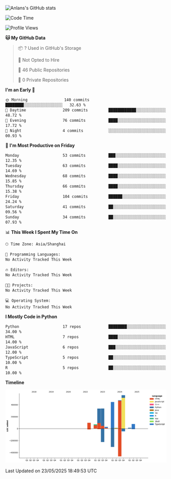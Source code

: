 <!-- ![Anlans's GitHub stats](https://github-readme-stats.vercel.app/api?username=Anlans) -->
![Anlans's GitHub stats](https://github-readme-stats.vercel.app/api?username=Anlans&rank_icon=github)

<!--START_SECTION:waka-->
![Code Time](http://img.shields.io/badge/Code%20Time-0%20secs-blue)

![Profile Views](http://img.shields.io/badge/Profile%20Views-0-blue)

**🐱 My GitHub Data** 

> 📦 ? Used in GitHub's Storage 
 > 
> 🚫 Not Opted to Hire
 > 
> 📜 46 Public Repositories 
 > 
> 🔑 0 Private Repositories 
 > 
**I'm an Early 🐤** 

```text
🌞 Morning                140 commits         ████████░░░░░░░░░░░░░░░░░   32.63 % 
🌆 Daytime                209 commits         ████████████░░░░░░░░░░░░░   48.72 % 
🌃 Evening                76 commits          ████░░░░░░░░░░░░░░░░░░░░░   17.72 % 
🌙 Night                  4 commits           ░░░░░░░░░░░░░░░░░░░░░░░░░   00.93 % 
```
📅 **I'm Most Productive on Friday** 

```text
Monday                   53 commits          ███░░░░░░░░░░░░░░░░░░░░░░   12.35 % 
Tuesday                  63 commits          ████░░░░░░░░░░░░░░░░░░░░░   14.69 % 
Wednesday                68 commits          ████░░░░░░░░░░░░░░░░░░░░░   15.85 % 
Thursday                 66 commits          ████░░░░░░░░░░░░░░░░░░░░░   15.38 % 
Friday                   104 commits         ██████░░░░░░░░░░░░░░░░░░░   24.24 % 
Saturday                 41 commits          ██░░░░░░░░░░░░░░░░░░░░░░░   09.56 % 
Sunday                   34 commits          ██░░░░░░░░░░░░░░░░░░░░░░░   07.93 % 
```


📊 **This Week I Spent My Time On** 

```text
🕑︎ Time Zone: Asia/Shanghai

💬 Programming Languages: 
No Activity Tracked This Week

🔥 Editors: 
No Activity Tracked This Week

🐱‍💻 Projects: 
No Activity Tracked This Week

💻 Operating System: 
No Activity Tracked This Week
```

**I Mostly Code in Python** 

```text
Python                   17 repos            ████████░░░░░░░░░░░░░░░░░   34.00 % 
HTML                     7 repos             ████░░░░░░░░░░░░░░░░░░░░░   14.00 % 
JavaScript               6 repos             ███░░░░░░░░░░░░░░░░░░░░░░   12.00 % 
TypeScript               5 repos             ██░░░░░░░░░░░░░░░░░░░░░░░   10.00 % 
R                        5 repos             ██░░░░░░░░░░░░░░░░░░░░░░░   10.00 % 
```



**Timeline**

![Lines of Code chart](https://raw.githubusercontent.com/Anlans/Anlans/main/assets/bar_graph.png)


 Last Updated on 23/05/2025 18:49:53 UTC
<!--END_SECTION:waka-->
